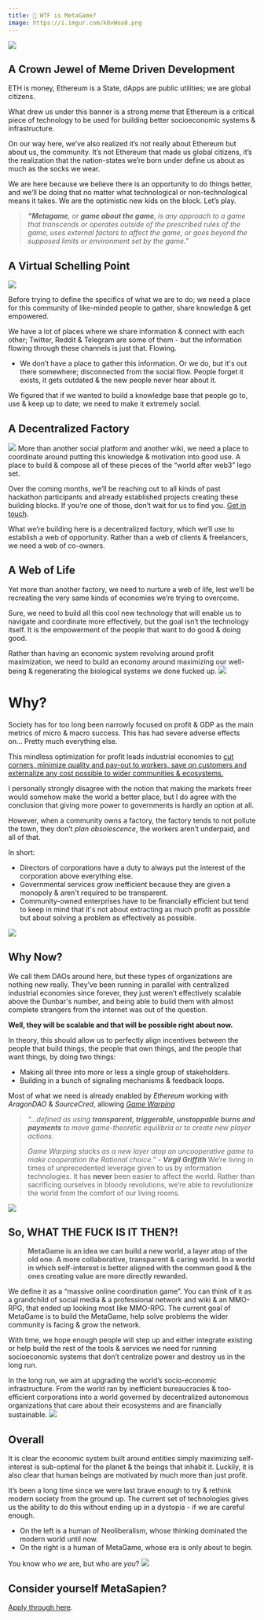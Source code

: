 ```yaml
---
title: 🤨 WTF is MetaGame?
image: https://i.imgur.com/k8vWoa8.png
---
```


![](https://i.imgur.com/k8vWoa8.png)
## A Crown Jewel of Meme Driven Development
ETH is money, Ethereum is a State, dApps are public utilities; we are global citizens.

What drew us under this banner is a strong meme that Ethereum is a critical piece of technology to be used for building better socioeconomic systems & infrastructure.

On our way here, we’ve also realized it’s not really about Ethereum but about us, the community. It’s not Ethereum that made us global citizens, it’s the realization that the nation-states we’re born under define us about as much as the socks we wear.

We are here because we believe there is an opportunity to do things better, and we’ll be doing that no matter what technological or non-technological means it takes. We are the optimistic new kids on the block. Let’s play.

> _**“Metagame**, or **game about the game**, is any approach to a game that transcends or operates outside of the prescribed rules of the game, uses external factors to affect the game, or goes beyond the supposed limits or environment set by the game.”_

## A Virtual Schelling Point
![](https://i.imgur.com/N7eJluF.png)

Before trying to define the specifics of what we are to do; we need a place for this community of like-minded people to gather, share knowledge & get empowered.

We have a lot of places where we share information & connect with each other; Twitter, Reddit & Telegram are some of them - but the information flowing through these channels is just that. Flowing.

-   We don’t have a place to gather this information. Or we do, but it's out there somewhere; disconnected from the social flow. People forget it exists, it gets outdated & the new people never hear about it.

We figured that if we wanted to build a knowledge base that people go to, use & keep up to date; we need to make it extremely social.

## A Decentralized Factory
![](https://i.imgur.com/pDo1FjF.png)
More than another social platform and another wiki, we need a place to coordinate around putting this knowledge & motivation into good use. A place to build & compose all of these pieces of the “world after web3” lego set.

Over the coming months, we’ll be reaching out to all kinds of past hackathon participants and already established projects creating these building blocks.
If you’re one of those, don’t wait for us to find you. [Get in touch](https://discord.gg/UnHwnzY).

What we’re building here is a decentralized factory, which we’ll use to establish a web of opportunity. Rather than a web of clients & freelancers, we need a web of co-owners.

## A Web of Life

Yet more than another factory, we need to nurture a web of life, lest we’ll be recreating the very same kinds of economies we’re trying to overcome.

Sure, we need to build all this cool new technology that will enable us to navigate and coordinate more effectively, but the goal isn’t the technology itself. It is the empowerment of the people that want to do good & doing good.

Rather than having an economic system revolving around profit maximization, we need to build an economy around maximizing our well-being & regenerating the biological systems we done fucked up.
![](https://cdn.substack.com/image/fetch/w_1456,c_limit,f_auto,q_auto:good,fl_progressive:steep/https%3A%2F%2Fbucketeer-e05bbc84-baa3-437e-9518-adb32be77984.s3.amazonaws.com%2Fpublic%2Fimages%2F579aee41-9083-41da-9cb6-17a4ac8afb27_1315x1196.png)
# Why?

Society has for too long been narrowly focused on profit & GDP as the main metrics of micro & macro success. This has had severe adverse effects on… Pretty much everything else.

This mindless optimization for profit leads industrial economies to [cut corners, minimize quality and pay-out to workers, save on customers and externalize any cost possible to wider communities & ecosystems.](https://slatestarcodex.com/2014/07/30/meditations-on-moloch/)

I personally strongly disagree with the notion that making the markets freer would somehow make the world a better place, but I do agree with the conclusion that giving more power to governments is hardly an option at all.

However, when a community owns a factory, the factory tends to not pollute the town, they don’t _plan obsolescence_, the workers aren’t underpaid, and all of that.

In short:

-   Directors of corporations have a duty to always put the interest of the corporation above everything else.
-   Governmental services grow inefficient because they are given a monopoly & aren't required to be transparent.
-   Community-owned enterprises have to be financially efficient but tend to keep in mind that it's not about extracting as much profit as possible but about solving a problem as effectively as possible.

![](https://cdn.substack.com/image/fetch/w_1456,c_limit,f_auto,q_auto:good,fl_lossy/https%3A%2F%2Fbucketeer-e05bbc84-baa3-437e-9518-adb32be77984.s3.amazonaws.com%2Fpublic%2Fimages%2F748ab91a-70e1-4697-9a1f-0649f635f24f_468x236.gif)
## Why Now?

We call them DAOs around here, but these types of organizations are nothing new really. They’ve been running in parallel with centralized industrial economies since forever, they just weren’t effectively scalable above the Dunbar's number, and being able to build them with almost complete strangers from the internet was out of the question.

**Well, they will be scalable and that will be possible right about now.**

In theory, this should allow us to perfectly align incentives between the people that build things, the people that own things, and the people that want things, by doing two things:

-   Making all three into more or less a single group of stakeholders.
-   Building in a bunch of signaling mechanisms & feedback loops.


Most of what we need is already enabled by _Ethereum_ working with _AragonDAO_ & _SourceCred_, allowing _[Game Warping](https://medium.com/@virgilgr/ethereum-is-game-changing-technology-literally-d67e01a01cf8)_

> _“…defined as using **transparent, triggerable, unstoppable burns and payments** to move game-theoretic equilibria or to create new player actions._
>
> _Game Warping stacks as a new layer atop an uncooperative game to make cooperation the Rational choice.” - **Virgil Griffith**_
We’re living in times of unprecedented leverage given to us by information technologies. It has **never** been easier to affect the world. Rather than sacrificing ourselves in bloody revolutions, we’re able to revolutionize the world from the comfort of our living rooms.

![](https://i.imgur.com/BsIOufs.png)

## So, WHAT THE FUCK IS IT THEN?!

> **MetaGame is an idea we can build a new world, a layer atop of the old one.
> A more collaborative, transparent & caring world. In a world in which self-interest is better aligned with the common good & the ones creating value are more directly rewarded.**

We define it as a “massive online coordination game”. You can think of it as a grandchild of social media & a professional network and wiki & an MMO-RPG, that ended up looking most like MMO-RPG. The current goal of MetaGame is to build the MetaGame, help solve problems the wider community is facing & grow the network.

With time, we hope enough people will step up and either integrate existing or help build the rest of the tools & services we need for running socioeconomic systems that don’t centralize power and destroy us in the long run.

In the long run, we aim at upgrading the world’s socio-economic infrastructure. From the world ran by inefficient bureaucracies & too-efficient corporations into a world governed by decentralized autonomous organizations that care about their ecosystems and are financially sustainable.
![](https://cdn.substack.com/image/fetch/w_1456,c_limit,f_auto,q_auto:good,fl_progressive:steep/https%3A%2F%2Fbucketeer-e05bbc84-baa3-437e-9518-adb32be77984.s3.amazonaws.com%2Fpublic%2Fimages%2Fce458e96-8337-443d-8a3e-874c63fef86b_1200x630.png)
## Overall

It is clear the economic system built around entities simply maximizing self-interest is sub-optimal for the planet & the beings that inhabit it. Luckily, it is also clear that human beings are motivated by much more than just profit.

It’s been a long time since we were last brave enough to try & rethink modern society from the ground up. The current set of technologies gives us the ability to do this without ending up in a dystopia - if we are careful enough.

-   On the left is a human of Neoliberalism, whose thinking dominated the modern world until now.
-   On the right is a human of MetaGame, whose era is only about to begin.


You know who _we_ are, but who are _you_?
![](https://cdn.substack.com/image/fetch/w_1456,c_limit,f_auto,q_auto:good,fl_progressive:steep/https%3A%2F%2Fbucketeer-e05bbc84-baa3-437e-9518-adb32be77984.s3.amazonaws.com%2Fpublic%2Fimages%2F0fbc4fff-d05a-406d-897e-84d308039adc_1272x715.png)

## Consider yourself MetaSapien?
[Apply through here](https://wiki.metagame.wtf/docs/enter-metagame/join-metagame).

